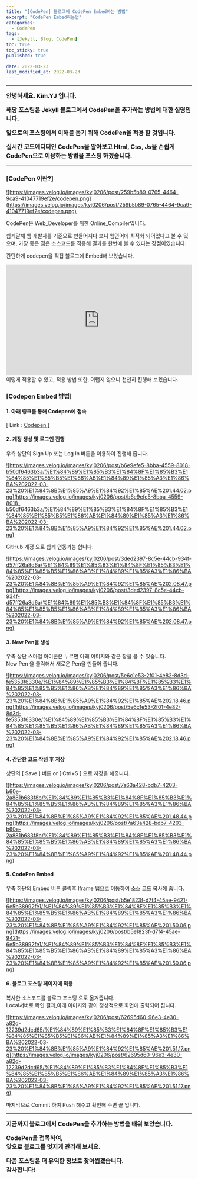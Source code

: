 ```yaml
---
title: "[CodePen] 블로그에 CodePen Embed하는 방법"
excerpt: "CodePen Embed하는법"
categories:
  - CodePen
tags:
  - [Jekyll, Blog, CodePen]
toc: true
toc_sticky: true
published: true

date: 2022-03-23
last_modified_at: 2022-03-23
---
```


---

<span style='font-size:1rem'>**안녕하세요. Kim.YJ 입니다.**</span>

<span style='font-size:1rem'>**해당 포스팅은 Jekyll 블로그에서 CodePen을 추가하는 방법에 대한 설명입니다.**</span>

<span style='font-size:1rem'>**앞으로의 포스팅에서 이해를 돕기 위해 CodePen을 적용 할 것입니다.**</span>

<span style='font-size:1rem'>**실시간 코드에디터인 CodePen을 알아보고 Html, Css, Js을 손쉽게 CodePen으로 이용하는 방법을 포스팅 하겠습니다.**</span>

---

### [CodePen 이란?] <br>

<a href="https://images.velog.io/images/kyj0206/post/259b5b89-0765-4464-9ca9-41047719ef2e/codepen.png">
![https://images.velog.io/images/kyj0206/post/259b5b89-0765-4464-9ca9-41047719ef2e/codepen.png](https://images.velog.io/images/kyj0206/post/259b5b89-0765-4464-9ca9-41047719ef2e/codepen.png)
</a>

CodePen은 Web_Developer를 위한 Online_Compiler입니다.

쉽게말해 웹 개발자를 기준으로 만들어지다 보니 웹언어에 최적화 되어있다고 볼 수 있으며, 가장 좋은 점은 소스코드를 적용해 결과를 한번에 볼 수 있다는 장점이있습니다.

간단하게 codepen을 직접 블로그에 Embed해 보았습니다.

<iframe height="300" style="width: 100%;" scrolling="no" title="Untitled" src="https://codepen.io/kyj0206/embed/yLpVaXa?default-tab=html%2Cresult" frameborder="no" loading="lazy" allowtransparency="true" allowfullscreen="true">
  See the Pen <a href="https://codepen.io/kyj0206/pen/yLpVaXa">
  Untitled</a> by K.Y.J (<a href="https://codepen.io/kyj0206">@kyj0206</a>)
  on <a href="https://codepen.io">CodePen</a>.
</iframe><br>
이렇게 적용할 수 있고, 적용 방법 또한, 어렵지 않으니 천천히 진행해 보겠습니다.

### [Codepen Embed 방법]

#### 1. 아래 링크를 통해 Codepen에 접속

[ Link : <a href="https://codepen.io/trending" target="_blank">Codepen ]</a>

#### 2. 계정 생성 및 로그인 진행

우측 상단의 Sign Up 또는 Log In 버튼을 이용하여 진행해 줍니다.<br>

<a href="https://images.velog.io/images/kyj0206/post/b6e9efe5-8bba-4559-8018-b50df6463b3a/%E1%84%89%E1%85%B3%E1%84%8F%E1%85%B3%E1%84%85%E1%85%B5%E1%86%AB%E1%84%89%E1%85%A3%E1%86%BA%202022-03-23%20%E1%84%8B%E1%85%A9%E1%84%92%E1%85%AE%201.44.02.png">
![https://images.velog.io/images/kyj0206/post/b6e9efe5-8bba-4559-8018-b50df6463b3a/%E1%84%89%E1%85%B3%E1%84%8F%E1%85%B3%E1%84%85%E1%85%B5%E1%86%AB%E1%84%89%E1%85%A3%E1%86%BA%202022-03-23%20%E1%84%8B%E1%85%A9%E1%84%92%E1%85%AE%201.44.02.png](https://images.velog.io/images/kyj0206/post/b6e9efe5-8bba-4559-8018-b50df6463b3a/%E1%84%89%E1%85%B3%E1%84%8F%E1%85%B3%E1%84%85%E1%85%B5%E1%86%AB%E1%84%89%E1%85%A3%E1%86%BA%202022-03-23%20%E1%84%8B%E1%85%A9%E1%84%92%E1%85%AE%201.44.02.png)
</a>

GitHub 계정 으로 쉽게 연동가능 합니다.

<a href="https://images.velog.io/images/kyj0206/post/3ded2397-8c5e-44cb-934f-d57ff26a8d6a/%E1%84%89%E1%85%B3%E1%84%8F%E1%85%B3%E1%84%85%E1%85%B5%E1%86%AB%E1%84%89%E1%85%A3%E1%86%BA%202022-03-23%20%E1%84%8B%E1%85%A9%E1%84%92%E1%85%AE%202.08.47.png">
![https://images.velog.io/images/kyj0206/post/3ded2397-8c5e-44cb-934f-d57ff26a8d6a/%E1%84%89%E1%85%B3%E1%84%8F%E1%85%B3%E1%84%85%E1%85%B5%E1%86%AB%E1%84%89%E1%85%A3%E1%86%BA%202022-03-23%20%E1%84%8B%E1%85%A9%E1%84%92%E1%85%AE%202.08.47.png](https://images.velog.io/images/kyj0206/post/3ded2397-8c5e-44cb-934f-d57ff26a8d6a/%E1%84%89%E1%85%B3%E1%84%8F%E1%85%B3%E1%84%85%E1%85%B5%E1%86%AB%E1%84%89%E1%85%A3%E1%86%BA%202022-03-23%20%E1%84%8B%E1%85%A9%E1%84%92%E1%85%AE%202.08.47.png)
</a>

#### 3. New Pen을 생성

우측 상단 스마일 아이콘은 누르면 아래 이미지와 같은 창을 볼 수 있습니다.<br>
New Pen 을 클릭해서 새로운 Pen을 만들어 줍니다.

<a href="https://images.velog.io/images/kyj0206/post/5e6c1e53-2f01-4e82-8d3d-fe5353f6330e/%E1%84%89%E1%85%B3%E1%84%8F%E1%85%B3%E1%84%85%E1%85%B5%E1%86%AB%E1%84%89%E1%85%A3%E1%86%BA%202022-03-23%20%E1%84%8B%E1%85%A9%E1%84%92%E1%85%AE%202.18.46.png">
![https://images.velog.io/images/kyj0206/post/5e6c1e53-2f01-4e82-8d3d-fe5353f6330e/%E1%84%89%E1%85%B3%E1%84%8F%E1%85%B3%E1%84%85%E1%85%B5%E1%86%AB%E1%84%89%E1%85%A3%E1%86%BA%202022-03-23%20%E1%84%8B%E1%85%A9%E1%84%92%E1%85%AE%202.18.46.png](https://images.velog.io/images/kyj0206/post/5e6c1e53-2f01-4e82-8d3d-fe5353f6330e/%E1%84%89%E1%85%B3%E1%84%8F%E1%85%B3%E1%84%85%E1%85%B5%E1%86%AB%E1%84%89%E1%85%A3%E1%86%BA%202022-03-23%20%E1%84%8B%E1%85%A9%E1%84%92%E1%85%AE%202.18.46.png)
</a>

#### 4. 간단한 코드 작성 후 저장

상단의 [ Save ] 버튼 or [ Ctrl+S ] 으로 저장을 해줍니다.

<a href="https://images.velog.io/images/kyj0206/post/7a63a428-bdb7-4203-b60e-2a881b683f8b/%E1%84%89%E1%85%B3%E1%84%8F%E1%85%B3%E1%84%85%E1%85%B5%E1%86%AB%E1%84%89%E1%85%A3%E1%86%BA%202022-03-23%20%E1%84%8B%E1%85%A9%E1%84%92%E1%85%AE%201.48.44.png">
![https://images.velog.io/images/kyj0206/post/7a63a428-bdb7-4203-b60e-2a881b683f8b/%E1%84%89%E1%85%B3%E1%84%8F%E1%85%B3%E1%84%85%E1%85%B5%E1%86%AB%E1%84%89%E1%85%A3%E1%86%BA%202022-03-23%20%E1%84%8B%E1%85%A9%E1%84%92%E1%85%AE%201.48.44.png](https://images.velog.io/images/kyj0206/post/7a63a428-bdb7-4203-b60e-2a881b683f8b/%E1%84%89%E1%85%B3%E1%84%8F%E1%85%B3%E1%84%85%E1%85%B5%E1%86%AB%E1%84%89%E1%85%A3%E1%86%BA%202022-03-23%20%E1%84%8B%E1%85%A9%E1%84%92%E1%85%AE%201.48.44.png)
</a>

#### 5. CodePen Embed

우측 하단의 Embed 버튼 클릭후 Iframe 탭으로 이동하여 소스 코드 복사해 줍니다.

<a href="https://images.velog.io/images/kyj0206/post/b5e1823f-d7f4-45ae-9421-6e5b38992fe1/%E1%84%89%E1%85%B3%E1%84%8F%E1%85%B3%E1%84%85%E1%85%B5%E1%86%AB%E1%84%89%E1%85%A3%E1%86%BA%202022-03-23%20%E1%84%8B%E1%85%A9%E1%84%92%E1%85%AE%201.50.06.png">
![https://images.velog.io/images/kyj0206/post/b5e1823f-d7f4-45ae-9421-6e5b38992fe1/%E1%84%89%E1%85%B3%E1%84%8F%E1%85%B3%E1%84%85%E1%85%B5%E1%86%AB%E1%84%89%E1%85%A3%E1%86%BA%202022-03-23%20%E1%84%8B%E1%85%A9%E1%84%92%E1%85%AE%201.50.06.png](https://images.velog.io/images/kyj0206/post/b5e1823f-d7f4-45ae-9421-6e5b38992fe1/%E1%84%89%E1%85%B3%E1%84%8F%E1%85%B3%E1%84%85%E1%85%B5%E1%86%AB%E1%84%89%E1%85%A3%E1%86%BA%202022-03-23%20%E1%84%8B%E1%85%A9%E1%84%92%E1%85%AE%201.50.06.png)
</a>

#### 6. 블로그 포스팅 페이지에 적용

복사한 소스코드를 블로그 포스팅 으로 옮겨줍니다.<br>
Local서버로 확인 결과,아래 이미지와 같이 정상적으로 화면에 출력되어 집니다.

<a href="https://images.velog.io/images/kyj0206/post/62695d60-96e3-4e30-a82d-12239d2dcd65/%E1%84%89%E1%85%B3%E1%84%8F%E1%85%B3%E1%84%85%E1%85%B5%E1%86%AB%E1%84%89%E1%85%A3%E1%86%BA%202022-03-23%20%E1%84%8B%E1%85%A9%E1%84%92%E1%85%AE%201.51.17.png">
![https://images.velog.io/images/kyj0206/post/62695d60-96e3-4e30-a82d-12239d2dcd65/%E1%84%89%E1%85%B3%E1%84%8F%E1%85%B3%E1%84%85%E1%85%B5%E1%86%AB%E1%84%89%E1%85%A3%E1%86%BA%202022-03-23%20%E1%84%8B%E1%85%A9%E1%84%92%E1%85%AE%201.51.17.png](https://images.velog.io/images/kyj0206/post/62695d60-96e3-4e30-a82d-12239d2dcd65/%E1%84%89%E1%85%B3%E1%84%8F%E1%85%B3%E1%84%85%E1%85%B5%E1%86%AB%E1%84%89%E1%85%A3%E1%86%BA%202022-03-23%20%E1%84%8B%E1%85%A9%E1%84%92%E1%85%AE%201.51.17.png)
</a>

마지막으로 Commit 하여 Push 해주고 확인해 주면 끝 입니다.

---

<span style='font-size:1rem'> **지금까지 블로그에서 CodePen을 추가하는 방법을 배워 보았습니다.** </span><br>

<span style='font-size:1rem'> **CodePen을 접목하여,** </span><br>
<span style='font-size:1rem'> **앞으로 블로그를 멋지게 관리해 보세요.** </span><br>

<span style='font-size:1rem'> **다음 포스팅은 더 유익한 정보로 찾아뵙겠습니다.** </span><br>
<span style='font-size:1rem'> **감사합니다!** </span>

